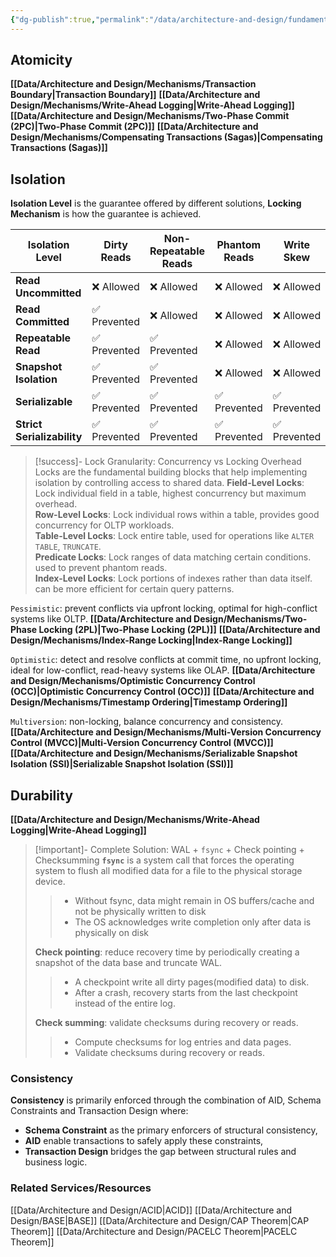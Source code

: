 ```yaml
---
{"dg-publish":true,"permalink":"/data/architecture-and-design/fundamental-mechanisms-for-acid/"}
---
```



## Atomicity
**[[Data/Architecture and Design/Mechanisms/Transaction Boundary\|Transaction Boundary]]**
**[[Data/Architecture and Design/Mechanisms/Write-Ahead Logging\|Write-Ahead Logging]]**
**[[Data/Architecture and Design/Mechanisms/Two-Phase Commit (2PC)\|Two-Phase Commit (2PC)]]**
**[[Data/Architecture and Design/Mechanisms/Compensating Transactions (Sagas)\|Compensating Transactions (Sagas)]]**

## Isolation
**Isolation Level** is the guarantee offered by different solutions,
**Locking Mechanism** is how the guarantee is achieved.

| **Isolation Level**        | **Dirty Reads** | **Non-Repeatable Reads** | **Phantom Reads** | **Write Skew** |
| -------------------------- | --------------- | ------------------------ | ----------------- | -------------- |
| **Read Uncommitted**       | ❌ Allowed       | ❌ Allowed                | ❌ Allowed         | ❌ Allowed      |
| **Read Committed**         | ✅ Prevented     | ❌ Allowed                | ❌ Allowed         | ❌ Allowed      |
| **Repeatable Read**        | ✅ Prevented     | ✅ Prevented              | ❌ Allowed         | ❌ Allowed      |
| **Snapshot Isolation**     | ✅ Prevented     | ✅ Prevented              | ❌ Allowed         | ❌ Allowed      |
| **Serializable**           | ✅ Prevented     | ✅ Prevented              | ✅ Prevented       | ✅ Prevented    |
| **Strict Serializability** | ✅ Prevented     | ✅ Prevented              | ✅ Prevented       | ✅ Prevented    |

> [!success]- Lock Granularity: Concurrency vs Locking Overhead
> Locks are the fundamental building blocks that help implementing isolation by controlling access to shared data.
> **Field-Level Locks**: Lock individual field in a table, highest concurrency but maximum overhead. \
> **Row-Level Locks**: Lock individual rows within a table, provides good concurrency for OLTP workloads. \
> **Table-Level Locks**: Lock entire table, used for operations like `ALTER TABLE`, `TRUNCATE`. \
> **Predicate Locks**: Lock ranges of data matching certain conditions. used to prevent phantom reads. \
> **Index-Level Locks**: Lock portions of indexes rather than data itself. can be more efficient for certain query patterns.

`Pessimistic`: prevent conflicts via upfront locking, optimal for high-conflict systems like OLTP.
**[[Data/Architecture and Design/Mechanisms/Two-Phase Locking (2PL)\|Two-Phase Locking (2PL)]]**
**[[Data/Architecture and Design/Mechanisms/Index-Range Locking\|Index-Range Locking]]**

`Optimistic`: detect and resolve conflicts at commit time, no upfront locking, ideal for low-conflict, read-heavy systems like OLAP.
**[[Data/Architecture and Design/Mechanisms/Optimistic Concurrency Control (OCC)\|Optimistic Concurrency Control (OCC)]]**
**[[Data/Architecture and Design/Mechanisms/Timestamp Ordering\|Timestamp Ordering]]**

`Multiversion`: non-locking, balance concurrency and consistency.
**[[Data/Architecture and Design/Mechanisms/Multi-Version Concurrency Control (MVCC)\|Multi-Version Concurrency Control (MVCC)]]**
**[[Data/Architecture and Design/Mechanisms/Serializable Snapshot Isolation (SSI)\|Serializable Snapshot Isolation (SSI)]]**

## Durability
**[[Data/Architecture and Design/Mechanisms/Write-Ahead Logging\|Write-Ahead Logging]]**

> [!important]- Complete Solution: WAL + `fsync` + Check pointing + Checksumming
> **`fsync`** is a system call that forces the operating system to flush all modified data for a file to the physical storage device.
>>- Without fsync, data might remain in OS buffers/cache and not be physically written to disk
>>- The OS acknowledges write completion only after data is physically on disk 
>
> **Check pointing**: reduce recovery time by periodically creating a snapshot of the data base and truncate WAL.
>>  - A checkpoint write all dirty pages(modified data) to disk.
>>  - After a crash, recovery starts from the last checkpoint instead of the entire log.
>
> **Check summing**: validate checksums during recovery or reads.
>> - Compute checksums for log entries and data pages.
>> - Validate checksums during recovery or reads.
### Consistency
**Consistency** is primarily enforced through the combination of AID, Schema Constraints and Transaction Design where:
- **Schema Constraint** as the primary enforcers of structural consistency,
- **AID** enable transactions to safely apply these constraints,
- **Transaction Design** bridges the gap between structural rules and business logic.

### Related Services/Resources
[[Data/Architecture and Design/ACID\|ACID]]
[[Data/Architecture and Design/BASE\|BASE]]
[[Data/Architecture and Design/CAP Theorem\|CAP Theorem]]
[[Data/Architecture and Design/PACELC Theorem\|PACELC Theorem]]









